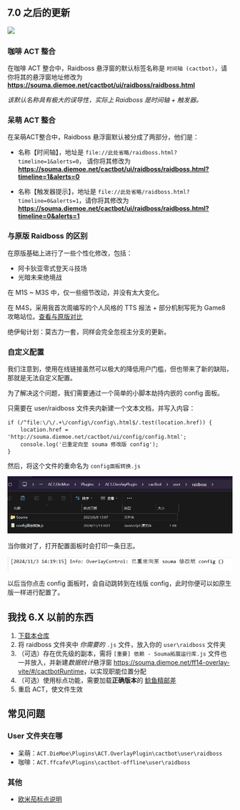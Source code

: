## 7.0 之后的更新

<img src='https://github.com/user-attachments/assets/de4902c5-3490-4386-a1a8-914412ae9898' style='width:480px'></img>

### 咖啡 ACT 整合

在咖啡 ACT 整合中，Raidboss 悬浮窗的默认标签名称是 `时间轴 (cactbot)`，请你将其的悬浮窗地址修改为 **<https://souma.diemoe.net/cactbot/ui/raidboss/raidboss.html>**

*该默认名称具有极大的误导性，实际上 Raidboss 是时间轴 + 触发器。*

### 呆萌 ACT 整合

在呆萌ACT整合中，Raidboss 悬浮窗默认被分成了两部分，他们是：

- 名称【时间轴】，地址是
`file://此处省略/raidboss.html?timeline=1&alerts=0`，
请你将其修改为 **<https://souma.diemoe.net/cactbot/ui/raidboss/raidboss.html?timeline=1&alerts=0>**

- 名称【触发器提示】，地址是 `file://此处省略/raidboss.html?timeline=0&alerts=1`，请你将其修改为 **<https://souma.diemoe.net/cactbot/ui/raidboss/raidboss.html?timeline=0&alerts=1>**

### 与原版 Raidboss 的区别

在原版基础上进行了一些个性化修改，包括：

- 阿卡狄亚零式登天斗技场
- 光暗未来绝境战

在 M1S ~ M3S 中，仅一些细节改动，并没有太大变化。

在 M4S，采用我首次周编写的个人风格的 TTS 报法 + 部分机制写死为 Game8 攻略站位。[查看与原版对比](https://docs.qq.com/doc/DTXFVcmRrYVJVd2lk)

绝伊甸计划：莫古力一套，同样会完全忽视主分支的更新。

### 自定义配置

我们注意到，使用在线链接虽然可以极大的降低用户门槛，但也带来了新的缺陷，那就是无法自定义配置。

为了解决这个问题，我们需要通过一个简单的小脚本劫持内嵌的 config 面板。

只需要在 user/raidboss 文件夹内新建一个文本文档，并写入内容：

```
if (/^file:\/\/.+\/config\/config\.html$/.test(location.href)) {
    location.href = 'http://souma.diemoe.net/cactbot/ui/config/config.html';
    console.log('已重定向至 souma 修改版 config');
}
```

然后，将这个文件的重命名为 `config面板转换.js`

![演示图](img/image.png)

当你做对了，打开配置面板时会打印一条日志。

![log演示图](img/config_log.png)

以后当你点击 config 面板时，会自动跳转到在线版 config，此时你便可以如原生版一样进行配置了。

## 我找 6.X 以前的东西

1. [下载本仓库](https://github.com/Souma-Sumire/raidboss-user-js-public/archive/refs/heads/main.zip)
1. 将 raidboss 文件夹中 *你需要的* `.js` 文件，放入你的 `user\raidboss` 文件夹
1. （可选）存在优先级的副本，需将 `[重要] 依赖 - Souma拓展运行库.js` 文件也一并放入，并新建*数据统计*悬浮窗 <https://souma.diemoe.net/ff14-overlay-vite/#/cactbotRuntime>，以实现职能位置分配
1. （可选）使用标点功能，需要加载**正确版本**的 [鲶鱼精邮差](https://github.com/Natsukage/PostNamazu/releases)
1. 重启 ACT，使文件生效

## 常见问题

### User 文件夹在哪

- 呆萌：`ACT.DieMoe\Plugins\ACT.OverlayPlugin\cactbot\user\raidboss`
- 咖啡：`ACT.ffcafe\Plugins\cactbot-offline\user\raidboss`

### 其他

- [欧米茄标点说明](https://docs.qq.com/doc/DTXZHb1lXcUZ4eXBh)
